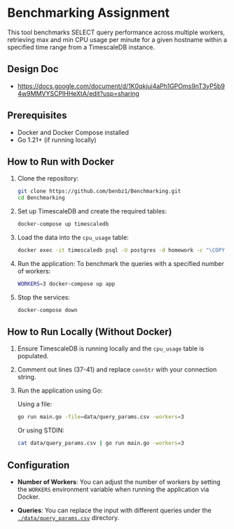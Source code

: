 
# Benchmarking Assignment

This tool benchmarks SELECT query performance across multiple workers, retrieving max and min CPU usage per minute for a given hostname within a specified time range from a TimescaleDB instance.

## Design Doc
- https://docs.google.com/document/d/1K0qkjui4aPh1GPOms9nT3yP5b94w9MMVYSCPlHHeXtA/edit?usp=sharing 

## Prerequisites

- Docker and Docker Compose installed
- Go 1.21+ (if running locally)

## How to Run with Docker

1. Clone the repository:

   ```bash
   git clone https://github.com/benbz1/Benchmarking.git
   cd Benchmarking
   ```

2. Set up TimescaleDB and create the required tables:

   ```bash
   docker-compose up timescaledb
   ```

3. Load the data into the `cpu_usage` table:

   ```bash
   docker exec -it timescaledb psql -U postgres -d homework -c "\COPY cpu_usage FROM '/app/cpu_usage.csv' CSV HEADER"
   ```

4. Run the application: To benchmark the queries with a specified number of workers:

   ```bash
   WORKERS=3 docker-compose up app
   ```

5. Stop the services:

   ```bash
   docker-compose down
   ```

## How to Run Locally (Without Docker)

1. Ensure TimescaleDB is running locally and the `cpu_usage` table is populated.

2. Comment out lines (37-41) and replace `connStr` with your connection string.

3. Run the application using Go:

   Using a file:
   ```bash
   go run main.go -file=data/query_params.csv -workers=3
   ```

   Or using STDIN:
   ```bash
   cat data/query_params.csv | go run main.go -workers=3
   ```

## Configuration

- **Number of Workers**: You can adjust the number of workers by setting the `WORKERS` environment variable when running the application via Docker.

- **Queries**: You can replace the input with different queries under the [`./data/query_params.csv`](./data/query_params.csv) directory.
